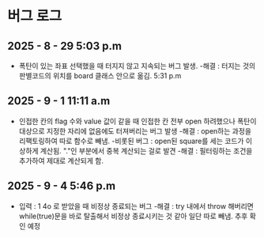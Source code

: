 # 버그 로그

## 2025 - 8 - 29 5:03 p.m
- 폭탄이 있는 좌표 선택했을 때 터지지 않고 지속되는 버그 발생.
    -해결 : 터지는 것의 판별코드의 위치를 board 클래스 안으로 옮김. 5:31 p.m

## 2025 - 9 - 1 11:11 a.m
- 인접한 칸의 flag 수와 value 값이 같을 때 인접한 칸 전부 open 하려했으나 폭탄이 대상으로 지정한 자리에 없음에도 터져버리는 버그 발생
    -해결 : open하는 과정을 리팩토링하여 따로 함수로 빼냄.
    -비롯된 버그 : open된 square를 세는 코드가 이상하게 계산됨. "."인 부분에서 중복 계산되는 걸로 발견
    -해결 : 필터링하는 조건을 추가하여 제대로 계산되게 함.

## 2025 - 9 - 4 5:46 p.m
- 입력 : 1 4o 로 받았을 때 비정상 종료되는 버그
    -해결 : try 내에서 throw 해버리면 while(true)문을 바로 탈출해서 비정상 종료시키는 것 같아 일단 따로 빼냄. 추후 확인 예정